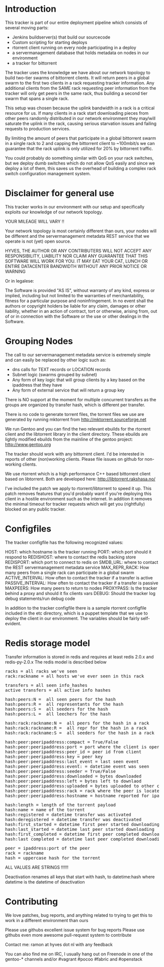 # Introduction

This tracker is part of our entire deployment pipeline which consists of several moving parts:

* Jenkins buildserver(s) that build our sourcecode
* Custom scripting for starting deploys
* rtorrent client running on every node participating in a deploy
* a servermanagement database that holds metadata on nodes in our environment
* a tracker for bittorrent

The tracker uses the knowledge we have about our network topology to build two-tier swarms of bittorrent clients. 
It will return peers in a global swarm to the first two clients in a rack requesting tracker information.
Any additional clients from the SAME rack requesting peer information from the tracker will only get peers in the same
rack, thus building a second tier swarm that spans a single rack.

This setup was chosen because the uplink bandwidth in a rack is a critical resource for us. If many clients in a rack
start downloading pieces from other peers randomly distributed in our network environment they may/will saturate the uplink
in the rack, causing serious starvation issues and failing requests to production services.

By limiting the amount of peers that participate in a global bittorrent swarm in a single rack to 2 and capping the
bittorrent client to ~100mbit/s we can guarantee that the rack uplink is only utilized for 20% by bittorrent traffic.

You could probably do something similar with QoS on your rack switches, but we deploy dumb switches which do not allow
QoS easily and since we deploy a lot of them, this saves us the overhead of building a complex rack switch configuration
management system.

# Disclaimer for general use

This tracker works in our environment with our setup and specifically exploits our knowledge of our network topology. 

YOUR MILEAGE WILL VARY !! 

Your network topology is most certainly different than ours, your nodes will be different and
the servermanagement metadata REST service that we operate is not (yet) open source.

HYVES, THE AUTHOR OR ANY CONTRIBUTERS WILL NOT ACCEPT ANY RESPONSIBILITY, LIABILITY NOR CLAIM ANY GUARANTEE THAT THIS SOFTWARE WILL WORK FOR YOU.
IT MAY EAT YOUR CAT, LUNCH OR ENTIRE DATACENTER BANDWIDTH WITHOUT ANY PRIOR NOTICE OR WARNING

Or in legalese:

The Software is provided "AS IS", without warranty of any kind,
express or implied, including but not limited to the warranties of
merchantability,  fitness for a particular purpose and
noninfringement. In no event shall the  authors or copyright holders
be liable for any claim, damages or other liability, whether in an
action of contract, tort or otherwise, arising from, out of or in
connection with the Software or the use or other dealings in the
Software.

# Grouping Nodes

The call to our servermanagement metadata service is extremely simple and can easily be replaced by other logic such as:
* dns calls for TEXT records or LOCATION records
* Subnet logic (swarms grouped by subnet)
* Any form of key logic that will group clients by a key based on the ipaddress that they have
* Any form of external service that will return a group key

There is NO support at the moment for multiple concurrent transfers as the groups are organized by transfer hash, which
is different per transfer.

There is no code to generate torrent files, the torrent files we use are generated by running mktorrent from
http://mktorrent.sourceforge.net

We run Gentoo and you can find the two relevant ebuilds for the rtorrent client and the libtorrent library in the client
directory. These ebuilds are lightly modified ebuilds from the mainline of the gentoo project: http://www.gentoo.org

The tracker should work with any bittorrent client. I'd be interested in reports of other (non)working clients.
Please file issues on github for non-working clients.

We use rtorrent which is a high performance C++ based bittorrent client based on libtorrent. Both are developed here:
http://libtorrent.rakshasa.no/

I've included the patch we apply to rtorrent/libtorrent to speed it up. This patch removes features that you'd probably
want if you're deploying this client in a hostile environment such as the internet. In addition it removes the minimal
timeout for tracker requests which will get you (rightfully) blocked on any public tracker.

# Configfiles

The tracker configfile has the following recognized values:

HOST: which hostname is the tracker running
PORT: which port should it respond to
REDISHOST: where to contact the redis backing store
REDISPORT: which port to connect to redis on
SMDB_URL: where to contact the REST servermanagement metadata service
MAX_REPR_RACK: How many peers from a single rack can participate in a global swarm
ACTIVE_INTERVAL: How often to contact the tracker if a transfer is active
PASSIVE_INTERVAL: How often to contact the tracker if a transfer is passive
MAXPEERS: How many peers to return to nodes
PROXYPASS: Is the tracker behind a proxy and should it fix clients vars
DEBUG: Should the tracker log debug statements/run debug code

In addition to the tracker configfile there is a sample rtorrent configfile included in the etc directory, which is
a puppet template that we use to deploy the client in our environment. The variables should be fairly self-evident.

# Redis storage model

Transfer information is stored in redis and requires at least redis 2.0.x and redis-py-2.0.x
The redis model is described below

<pre>
racks = all racks we've seen  
rack:rackname = all hosts we've ever seen in this rack  
</pre>
<pre>
transfers = all seen info_hashes  
active_transfers = all active info_hashes  
</pre>
<pre>
hash:peers:N =  all seen peers for the hash  
hash:peers:R =  all representants for the hash  
hash:peers:S =  all seeders for the hash  
hash:peers:L =  all leechers for the hash  
</pre>

<pre>
hash:rack:rackname:N =  all peers for the hash in a rack  
hash:rack:rackname:R =  all repr for the hash in a rack  
hash:rack:rackname:S =  all seeders for the hash in a rack  
</pre>

<pre>
hash:peer:peeripaddress:compact = True/False  
hash:peer:peeripaddress:port = port where the client is operating on  
hash:peer:peeripaddress:peer_id = peer id from client  
hash:peer:peeripaddress:key = peer key  
hash:peer:peeripaddress:last_event = last seen event  
hash:peer:peeripaddress:event:<event> = datetime event was seen  
hash:peer:peeripaddress:seeder = True/False  
hash:peer:peeripaddress:downloaded = bytes downloaded  
hash:peer:peeripaddress:left = bytes left to downlaod  
hash:peer:peeripaddress:uploaded = bytes uploaded to other clients  
hash:peer:peeripaddress:rack = rack where the peer is located  
hash:peer:peeripaddress:hostname = hostname reported for ipaddress  
</pre>

<pre>
hash:length = length of the torrent payload  
hash:name = name of the torrent  
hash:registered = datetime transfer was activated  
hash:deregistered = datetime transfer was deactivated  
hash:first_started = datetime first peer started downloading  
hash:last_started = datetime last peer started downloading  
hash:first_completed = datetime first peer completed downloading  
hash:last_completed = datetime last peer completed downloading  
</pre>

<pre>
peer = ipaddress:port of the peer  
rack = rackname  
hash = uppercase hash for the torrent  
</pre>

ALL VALUES ARE STRINGS !!!!!!

Deactivation renames all keys that start with hash, to datetime:hash where datetime is the datetime of deactivation

# Contributing

We love patches, bug reports, and anything related to trying to get this to work in a different environment than ours

Please use githubs excellent issue system for bug reports
Please use githubs even more awesome pull-request system to contribute

Contact me: ramon at hyves dot nl with any feedback

You can also find me on IRC, I usually hang out on Freenode in one of the gentoo-\* channels and/or #vagrant #pocoo #fabric and #openstack
